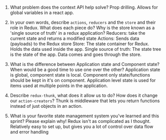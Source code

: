 1. What problem does the context API help solve?
    Prop drilling. Allows for global variables in a react app.

1. In your own words, describe `actions`, `reducers` and the `store` and their role in Redux. What does each piece do? Why is the store known as a 'single source of truth' in a redux application?
    Reducers: take the current state and returns a modified state
    Actions: Sends data (payloads) to the Redux store
    Store: The state container for Redux. Holds the data used inside the app.
    Single source of truth: The state tree is the state of the app. Data comes and goes through the store.

1. What is the difference between Application state and Component state? When would be a good time to use one over the other?
    Application state is global, component state is local. Component only state/functions should be kept in it's on component. Application level state is used for items used at multiple points in the application.

1. Describe `redux-thunk`, what does it allow us to do? How does it change our `action-creators`?
    Thunk is middleware that lets you return functions instead of just objects in an action.

1. What is your favorite state management system you've learned and this sprint? Please explain why!
    Redux isn't as complicated as I thought. Relatively easy to set up, but gives you a lot of control over data flow and error handling
